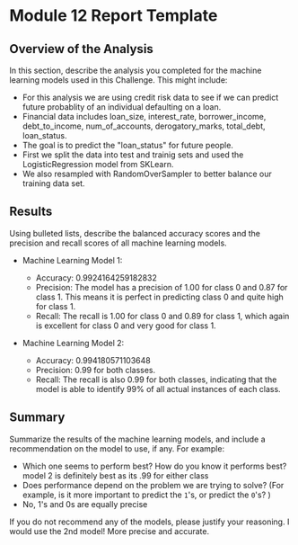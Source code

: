 # Module 12 Report Template

## Overview of the Analysis

In this section, describe the analysis you completed for the machine learning models used in this Challenge. This might include:

* For this analysis we are using credit risk data to see if we can predict future probablity of an individual defaulting on a loan.
* Financial data includes loan_size,	interest_rate,	borrower_income,	debt_to_income,	num_of_accounts,	derogatory_marks,	total_debt,	loan_status.
* The goal is to predict the "loan_status" for future people.
* First we split the data into test and trainig sets and used the LogisticRegression model from SKLearn.
* We also resampled with RandomOverSampler to better balance our training data set.

## Results

Using bulleted lists, describe the balanced accuracy scores and the precision and recall scores of all machine learning models.

* Machine Learning Model 1:
  * Accuracy: 0.9924164259182832
  * Precision: The model has a precision of 1.00 for class 0 and 0.87 for class 1. This means it is perfect in predicting class 0 and quite high for class 1.
  * Recall: The recall is 1.00 for class 0 and 0.89 for class 1, which again is excellent for class 0 and very good for class 1.



* Machine Learning Model 2:
  * Accuracy: 0.994180571103648
  * Precision: 0.99 for both classes.
  * Recall: The recall is also 0.99 for both classes, indicating that the model is able to identify 99% of all actual instances of each class.

## Summary

Summarize the results of the machine learning models, and include a recommendation on the model to use, if any. For example:
* Which one seems to perform best? How do you know it performs best? model 2 is definitely best as its .99 for either class
* Does performance depend on the problem we are trying to solve? (For example, is it more important to predict the `1`'s, or predict the `0`'s? )
* No, 1's and 0s are equally precise

If you do not recommend any of the models, please justify your reasoning. I would use the 2nd model! More precise and accurate.
